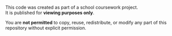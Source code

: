 This code was created as part of a school coursework project.  
It is published for **viewing purposes only**.

You are **not permitted** to copy, reuse, redistribute, or modify any part of this repository without explicit permission.
